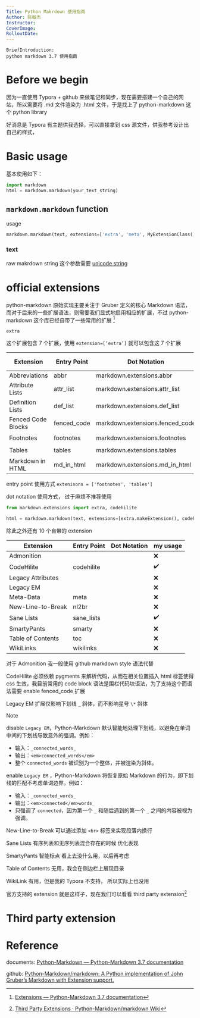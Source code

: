 ```yaml
---
Title: Python Makrdown 使用指南
Author: 陈翰杰
Instructor:
CoverImage:
RolloutDate:
---
```


```
BriefIntroduction: 
python markdown 3.7 使用指南
```

<!-- split -->

# Before we begin

因为一直使用 Typora + github 来做笔记和同步，现在需要搭建一个自己的网站，所以需要将 .md 文件渲染为 .html 文件，于是找上了 python-markdown 这个 python library 

好消息是 Typora 有主题供我选择，可以直接拿到 css 源文件，供我参考设计出自己的样式，

# Basic usage

基本使用如下：
```python
import markdown
html = markdown.markdown(your_text_string)
```

## `markdown.markdown` function

usage

```python
markdown.markdown(text, extensions=['extra', 'meta', MyExtensionClass()])
```

### text

raw makrdown string 这个参数需要 [unicode string](ersonalArticles/technical/Programming/python-learn/python-language/Python_Basic/unicode.md)

# official extensions

python-markdown 原始实现主要关注于 Gruber 定义的核心 Markdown 语法，而对于后来的一些扩展语法，则需要我们显式地启用相应的扩展，不过 python-markdown 这个库已经自带了一些常用的扩展 [^python-markdown-extensions]

`extra`

这个扩展包含 7 个扩展，使用 `extension=[‘extra’]` 就可以包含这 7 个扩展

| Extension          | Entry Point | Dot Notation                    | my usage           |
| ------------------ | ----------- | ------------------------------- | ------------------ |
| Abbreviations      | abbr        | markdown.extensions.abbr        | :x:                |
| Attribute Lists    | attr_list   | markdown.extensions.attr_list   | :x:                |
| Definition Lists   | def_list    | markdown.extensions.def_list    | :x:                |
| Fenced Code Blocks | fenced_code | markdown.extensions.fenced_code | :heavy_check_mark: |
| Footnotes          | footnotes   | markdown.extensions.footnotes   | :heavy_check_mark: |
| Tables             | tables      | markdown.extensions.tables      | :heavy_check_mark: |
| Markdown in HTML   | md_in_html  | markdown.extensions.md_in_html  | :heavy_check_mark: |

entry point 使用方式 `extenisons = ['footnotes', 'tables']`

dot notation 使用方式， 过于麻烦不推荐使用

```python
from markdown.extensions import extra, codehilite

html = markdown.markdown(text, extensions=[extra.makeExtension(), codehilite.makeExtension()])
```

除此之外还有 10 个自带的 extension

| Extension         | Entry Point | Dot Notation | my usage           |
| ----------------- | ----------- | ------------ | ------------------ |
| Admonition        |             |              | :x:                |
| CodeHilite        | codehilite  |              | :heavy_check_mark: |
| Legacy Attributes |             |              | :x:                |
| Legacy EM         |             |              | :x:                |
| Meta-Data         | meta        |              | :x:                |
| New-Line-to-Break | nl2br       |              | :x:                |
| Sane Lists        | sane_lists  |              | :heavy_check_mark: |
| SmartyPants       | smarty      |              | :x:                |
| Table of Contents | toc         |              | :x:                |
| WikiLinks         | wikilinks   |              | :x:                |

对于 Admonition 我一般使用 github markdown style 语法代替

CodeHilite 必须依赖 pygments 来解析代码，从而在相关位置插入 html 标签使得 css 生效，我目前常用的 code block 语法是围栏代码块语法，为了支持这个而语法需要 enable fenced_code 扩展

Legacy EM 扩展仅影响下划线 `_` 斜体，而不影响星号 `\*` 斜体

> [!note]
>
> disable `Legacy EM`，Python-Markdown 默认智能地处理下划线，以避免在单词中间的下划线导致意外的强调。例如：
>
> - 输入：`_connected_words_`
> - 输出：`<em>connected_words</em>`
> - 整个 `connected_words` 被识别为一个整体，并被渲染为斜体。
>
> enable `Legacy EM` ，Python-Markdown 将恢复原始 Markdown 的行为，即下划线的匹配不考虑单词边界。例如：
>
> - 输入：`_connected_words_`
> - 输出：`<em>connected</em>words_`
> - 只强调了 `connected`，因为第一个 `_` 和随后遇到的第一个 `_` 之间的内容被视为强调。

New-Line-to-Break 可以通过添加 `<br>` 标签来实现段落内换行

Sane Lists 有序列表和无序列表混合存在的时候 优化表现

SmartyPants 智能标点 看上去没什么用，以后再考虑

Table of Contents 无用，我会在侧边栏上展现目录

WikiLink 有用，但是我的 Typora 不支持， 所以实际上也没用

官方支持的 extension 就是这样子，现在我们可以看看 third party extension[^third-party-extension]

# Third party extension



# Reference

documents: [Python-Markdown — Python-Markdown 3.7 documentation](https://python-markdown.github.io/)

github: [Python-Markdown/markdown: A Python implementation of John Gruber’s Markdown with Extension support.](https://github.com/Python-Markdown/markdown)

[^python-markdown-extensions]: [Extensions — Python-Markdown 3.7 documentation](https://python-markdown.github.io/extensions/)
[^third-party-extension]: [Third Party Extensions · Python-Markdown/markdown Wiki](https://github.com/Python-Markdown/markdown/wiki/Third-Party-Extensions)

